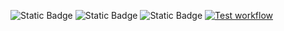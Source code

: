 ![Static Badge](https://img.shields.io/badge/Python-14354C?style=for-the-badge&logo=python&logoColor=white)
![Static Badge](https://img.shields.io/badge/license-MIT-white?logo=%233776AB)
![Static Badge](https://img.shields.io/badge/Linux-FCC624?style=for-the-badge&logo=linux&logoColor=black)
[![Test workflow](https://github.com/SE-Fall-2024-Team-53/HW2/actions/workflows/workflow.yml/badge.svg)](https://github.com/SE-Fall-2024-Team-53/HW2/actions/workflows/workflow.yml)
